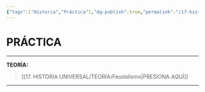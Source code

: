 ```yaml
---
{"tags":["Historia","Práctica"],"dg-publish":true,"permalink":"/17-historia-universal/practica/feudalismo/","dgPassFrontmatter":true}
---
```


# PRÁCTICA
---
**TEORÍA:** 
>[[17. HISTORIA UNIVERSAL/TEORÍA/Feudalismo\|PRESIONA AQUÍ]]

---

